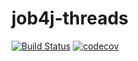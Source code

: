# job4j-threads
[![Build Status](https://travis-ci.com/hasover/job4j_threads.svg?branch=master)](https://travis-ci.com/hasover/job4j_threads)
[![codecov](https://codecov.io/gh/hasover/job4j_threads/branch/master/graph/badge.svg?token=EHU5E4G3EC)](https://codecov.io/gh/hasover/job4j_threads)